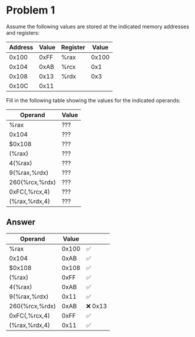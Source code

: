 # Problem 1

Assume the following values are stored at the indicated memory addresses and registers:

| Address | Value | Register | Value |
| ------- | ----- | -------- | ----- |
| 0x100   | 0xFF  | %rax     | 0x100 |
| 0x104   | 0xAB  | %rcx     | 0x1   |
| 0x108   | 0x13  | %rdx     | 0x3   |
| 0x10C   | 0x11  |          |       |

Fill in the following table showing the values for the indicated operands:

| Operand        | Value |
| -------------- | ----- |
| %rax           | ???   |
| 0x104          | ???   |
| $0x108         | ???   |
| (%rax)         | ???   |
| 4(%rax)        | ???   |
| 9(%rax,%rdx)   | ???   |
| 260(%rcx,%rdx) | ???   |
| 0xFC(,%rcx,4)  | ???   |
| (%rax,%rdx,4)  | ???   |

## Answer

| Operand        | Value |         |
| -------------- | ----- | ------- |
| %rax           | 0x100 | ✅      |
| 0x104          | 0xAB  | ✅      |
| $0x108         | 0x108 | ✅      |
| (%rax)         | 0xFF  | ✅      |
| 4(%rax)        | 0xAB  | ✅      |
| 9(%rax,%rdx)   | 0x11  | ✅      |
| 260(%rcx,%rdx) | 0xAB  | ❌ 0x13 |
| 0xFC(,%rcx,4)  | 0xFF  | ✅      |
| (%rax,%rdx,4)  | 0x11  | ✅      |
